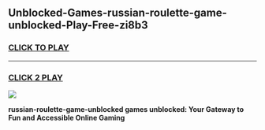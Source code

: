 
## Unblocked-Games-russian-roulette-game-unblocked-Play-Free-zi8b3
<h3>
<a href="https://premium76.site?title=russian-roulette-game-unblocked&ref=10A">CLICK TO PLAY</a></h3>
<hr>

<h3>
<a href="https://premium76.site?title=russian-roulette-game-unblocked&ref=10A">CLICK 2 PLAY</a>
  
</h3>

<a href="https://premium76.site?title=russian-roulette-game-unblocked&ref=10A"><img src="https://clearcache.store/games.png"></a>


**russian-roulette-game-unblocked games unblocked: Your Gateway to Fun and Accessible Online Gaming**
